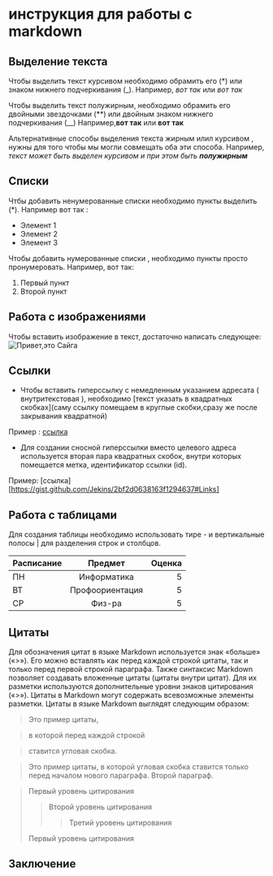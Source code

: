 # инструкция для работы с markdown

## Выделение текста

Чтобы выделить текст курсивом необходимо обрамить его (*) или знаком нижнего подчеркивания (_). Например, *вот так* или _вот так_

Чтобы выделить текст полужирным, необходимо обрамить его двойными звездочками (**) или двойным знаком нижнего подчеркивания (__) Например,**вот так** или __вот так__

Альтернативные способы выделения текста жирным илил курсивом , нужны для того чтобы мы могли совмещать оба эти способа. Например, _текст может быть выделен курсивом и при этом быть **полужирным**_

## Списки 

Чтбы добавить ненумерованные списки необходимо пункты выделить (*).
Например вот так :
* Элемент 1
* Элемент 2 
* Элемент 3

Чтобы добавить нумерованные списки , необходимо пункты просто пронумеровать.
Например, вот так:
1. Первый пункт
2. Второй пункт 

## Работа с изображениями

Чтобы вставить изображение в текст, достаточно написать следующее:
![Привет,это Сайга](Сайга.jpg) 

## Ссылки

* Чтобы вставить гиперссылку с немедленным указанием адресата ( внутритекстовая ), необходимо [текст указать в квадратных скобках](саму ссылку помещаем в круглые скобки,сразу же после закрывания квадратной)

Пример : [ссылка](https://gist.github.com/Jekins/2bf2d0638163f1294637#Links)

* Для создании сносной гиперссылки вместо целевого адреса используется вторая пара квадратных скобок, внутри которых помещается метка, идентификатор ссылки (id). 

Пример: [ссылка][https://gist.github.com/Jekins/2bf2d0638163f1294637#Links]


## Работа с таблицами

Для создания таблицы необходимо использовать тире - и вертикальные полосы | для разделения строк и столбцов.

| Расписание    | Предмет      | Оценка |
| -------------|:-------------:| -----:|
| ПН      | Информатика | 5 |
| ВТ      | Профоориентация   |   5 |
| СР | Физ-ра     |    5 |

## Цитаты

Для обозначения цитат в языке Markdown используется знак «больше» («>»). Его можно вставлять как перед каждой строкой цитаты, так и только перед первой строкой параграфа. Также синтаксис Markdown позволяет создавать вложенные цитаты (цитаты внутри цитат). Для их разметки используются дополнительные уровни знаков цитирования («>»). Цитаты в Markdown могут содержать всевозможные элементы разметки. Цитаты в языке Markdown выглядят следующим образом:

>Это пример цитаты,

>в которой перед каждой строкой

>ставится угловая скобка.

>Это пример цитаты,
в которой угловая скобка
ставится только перед началом нового параграфа.
>Второй параграф.

> Первый уровень цитирования
>> Второй уровень цитирования
>>> Третий уровень цитирования
>
>Первый уровень цитирования

## Заключение 
